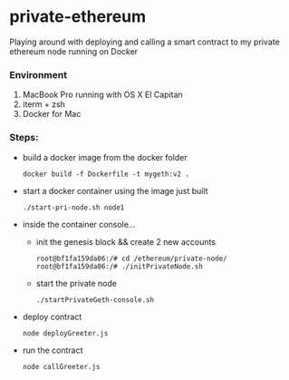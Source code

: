 # private-ethereum

Playing around with deploying and calling a smart contract to my private ethereum node running on Docker

### Environment
1. MacBook Pro running with OS X El Capitan
2. iterm + zsh 
3. Docker for Mac

### Steps:
- build a docker image from the docker folder 
  ```
  docker build -f Dockerfile -t mygeth:v2 .
  ```

- start a docker container using the image just built
  ```
  ./start-pri-node.sh node1
  ```

- inside the container console... 
  - init the genesis block && create 2 new accounts
    ```
    root@bf1fa159da06:/# cd /ethereum/private-node/
    root@bf1fa159da06:/# ./initPrivateNode.sh
    ```
    
  - start the private node
    ```
    ./startPrivateGeth-console.sh
    ```

- deploy contract
  ```
  node deployGreeter.js
  ```

- run the contract
  ```
  node callGreeter.js
  ```
